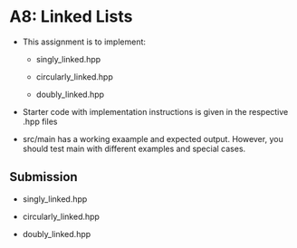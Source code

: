 # A8: Linked Lists

* This assignment is to implement:
  * singly_linked.hpp

  * circularly_linked.hpp

  * doubly_linked.hpp

* Starter code with implementation instructions is given in the respective .hpp files

* src/main has a working exaample and expected output. However, you should test main with different examples and  special cases.

## Submission

* singly_linked.hpp
* circularly_linked.hpp

* doubly_linked.hpp



